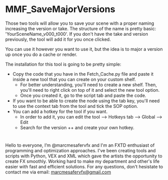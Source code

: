 # MMF_SaveMajorVersions
Those two tools will allow you to save your scene with a proper naming increasing the version or take. The structure of the name is pretty basic: 'YourSceneName_v000_t000'. If you don't have the take and version previously, the tool will add it for you once clicked.

You can use it however you want to use it, but the idea is to major a version up once you do a cache or render.

The installation for this tool is going to be pretty simple:

- Copy the code that you have in the Fetch_Cache.py file and paste it inside a new tool that you can create on your custom shelf.
  - For better understanding, you'll need to create a new shelf. Then, you'll need to right click on top of it and select the new tool option.
  - Once you created it, go to the script tab and paste the code.
- If you want to be able to create the node using the tab key, you'll need to use the context tab from the tool and tick the SOP option.
- You can add a hotkey for the tool if you want.
  - In order to add it, you can edit the tool --> Hotkeys tab --> Global --> Edit
  - Search for the version ++ and create your own hotkey. 

#

Hello to everyone, I’m @marcmesafervfx and I'm an FXTD enthusiast of programming and optimization approaches. I've been creating tools and scripts with Python, VEX and XML which gave the artists the opportunity to create FX smoothly. Working hard to make my department and other's life easier with fast and efficient solutions. For any questions, don't hesistate to contact me via email: marcmesafervfx@gmail.com
